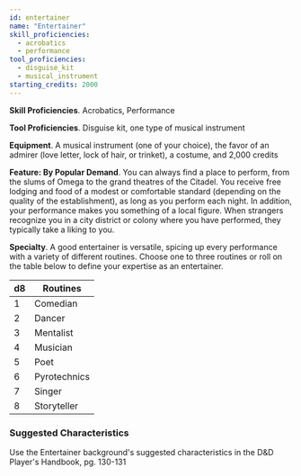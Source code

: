 ```yaml
---
id: entertainer
name: "Entertainer"
skill_proficiencies:
  - acrobatics
  - performance
tool_proficiencies:
  - disguise_kit
  - musical_instrument
starting_credits: 2000
---
```


__Skill Proficiencies__. Acrobatics, Performance

__Tool Proficiencies__. Disguise kit, one type of musical instrument

__Equipment__. A musical instrument (one of your choice), the favor of an admirer (love letter, lock of hair, or trinket),
a costume, and 2,000 credits

__Feature: By Popular Demand__. You can always find a place to perform, from the slums of Omega to the grand theatres of
the Citadel. You receive free lodging and food of a modest or comfortable standard (depending
on the quality of the establishment), as long as you perform each night. In addition, your performance makes you
something of a local figure. When strangers recognize you in a city district or colony where you have performed, they typically
take a liking to you.

__Specialty__. A good entertainer is versatile, spicing up every performance with a variety of different routines. Choose
one to three routines or roll on the table below to define your expertise as an entertainer.

d8 | Routines
--- | ---
1 | Comedian
2 | Dancer
3	| Mentalist
4	| Musician
5	| Poet
6 | Pyrotechnics
7	| Singer
8	| Storyteller

<div class="hr"></div>

### Suggested Characteristics
Use the Entertainer background's suggested characteristics in the D&D Player's Handbook, pg. 130-131
